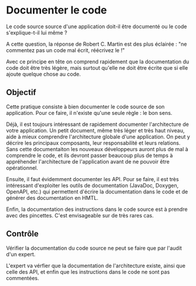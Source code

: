 Documenter le code
==================

Le code source source d'une application doit-il être documenté ou le code s'explique-t-il lui même ?

A cette question, la réponse de Robert C. Martin est des plus éclairée : "ne commentez pas un code mal écrit, réécrivez le !"

Avec ce principe en tête on comprend rapidement que la documentation du code doit être très légère, mais surtout qu'elle ne doit être écrite que si elle ajoute quelque chose au code. 

Objectif
--------

Cette pratique consiste à bien documenter le code source de son application. Pour ce faire, il n'existe qu'une seule règle : le bon sens.

Déjà, il est toujours intéressant de rapidement documenter l'architecture de votre application. Un petit document, même très léger et très haut niveau, aide à mieux comprendre l'architecture globale d'une application. On peut y décrire les principaux composants, leur responsabilité et leurs relations. Sans cette documentaiton les nouveaux développeurs auront plus de mal à comprendre le code, et ils devront passer beaucoup plus de temps à appréhender l'architecture de l'application avant de ne pouvoir être opérationnel.

Ensuite, il faut évidemment documenter les API. Pour se faire, il est très intéressant d'exploiter les outils de documentation (JavaDoc, Doxygen, OpenAPI, etc.) qui permettent d'écrire la documentation dans le code et de générer des documentation en HMTL.

Enfin, la documentation des instructions dans le code source est à prendre avec des pincettes. C'est envisageable sur de très rares cas.

Contrôle
--------

Vérifier la documentation du code source ne peut se faire que par l'audit d'un expert.

L'expert va vérfier que la documentation de l'architecture existe, ainsi que celle des API, et enfin que les instructions dans le code ne sont pas commentées.